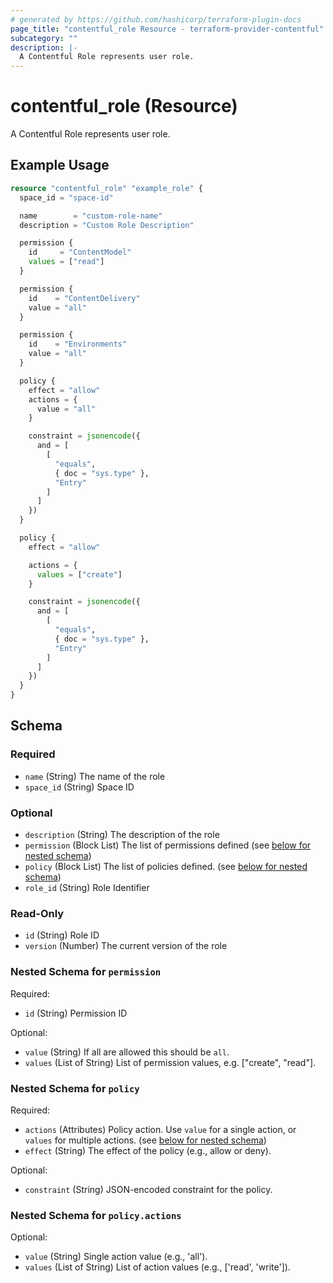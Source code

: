 ```yaml
---
# generated by https://github.com/hashicorp/terraform-plugin-docs
page_title: "contentful_role Resource - terraform-provider-contentful"
subcategory: ""
description: |-
  A Contentful Role represents user role.
---
```


# contentful_role (Resource)

A Contentful Role represents user role.

## Example Usage

```terraform
resource "contentful_role" "example_role" {
  space_id = "space-id"

  name        = "custom-role-name"
  description = "Custom Role Description"

  permission {
    id     = "ContentModel"
    values = ["read"]
  }

  permission {
    id    = "ContentDelivery"
    value = "all"
  }

  permission {
    id    = "Environments"
    value = "all"
  }

  policy {
    effect = "allow"
    actions = {
      value = "all"
    }

    constraint = jsonencode({
      and = [
        [
          "equals",
          { doc = "sys.type" },
          "Entry"
        ]
      ]
    })
  }

  policy {
    effect = "allow"

    actions = {
      values = ["create"]
    }

    constraint = jsonencode({
      and = [
        [
          "equals",
          { doc = "sys.type" },
          "Entry"
        ]
      ]
    })
  }
}
```

<!-- schema generated by tfplugindocs -->
## Schema

### Required

- `name` (String) The name of the role
- `space_id` (String) Space ID

### Optional

- `description` (String) The description of the role
- `permission` (Block List) The list of permissions defined (see [below for nested schema](#nestedblock--permission))
- `policy` (Block List) The list of policies defined. (see [below for nested schema](#nestedblock--policy))
- `role_id` (String) Role Identifier

### Read-Only

- `id` (String) Role ID
- `version` (Number) The current version of the role

<a id="nestedblock--permission"></a>
### Nested Schema for `permission`

Required:

- `id` (String) Permission ID

Optional:

- `value` (String) If all are allowed this should be `all`.
- `values` (List of String) List of permission values, e.g. ["create", "read"].


<a id="nestedblock--policy"></a>
### Nested Schema for `policy`

Required:

- `actions` (Attributes) Policy action. Use `value` for a single action, or `values` for multiple actions. (see [below for nested schema](#nestedatt--policy--actions))
- `effect` (String) The effect of the policy (e.g., allow or deny).

Optional:

- `constraint` (String) JSON-encoded constraint for the policy.

<a id="nestedatt--policy--actions"></a>
### Nested Schema for `policy.actions`

Optional:

- `value` (String) Single action value (e.g., 'all').
- `values` (List of String) List of action values (e.g., ['read', 'write']).
